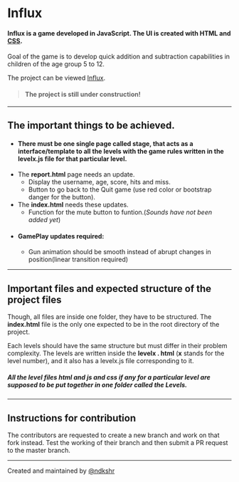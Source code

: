# Influx
#### Influx is a game developed in JavaScript. The UI is created with HTML and [CSS](https://developer.mozilla.org/en-US/docs/Web/CSS).

Goal of the game is to develop quick addition and subtraction capabilities in children of the age group 5 to 12.

The project can be viewed [Influx](https://ndkshr.github.io/influx).

> #### The project is still under construction!

---

## The important things to be achieved.
* #### There must be one single page called stage, that acts as a interface/template to all the levels with the game rules written in the levelx.js file for that particular level.
* The **report.html** page needs an update.
  - Display the username, age, score, hits and miss.
  - Button to go back to the Quit game (use red color or bootstrap danger for the button).
* The **index.html** needs these updates.
  - Function for the mute button to funtion.(_Sounds have not been added yet_)
* #### **GamePlay** updates required:
  - Gun animation should be smooth instead of abrupt changes in position(linear transition required)


---

## Important files and expected structure of the project files

Though, all files are inside one folder, they have to be structured. The **index.html** file is the only one expected to be in the root directory of the project.

Each levels should have the same structure but must differ in their problem complexity. The levels are written inside the **levelx . html** (**x** stands for the level number), and it also has a levelx.js file corresponding to it.

##### All the level files html and js and css if any for a particular level are supposed to be put together in one folder called the *Levels*.


---

## Instructions for contribution

The contributors are requested to create a new branch and work on that fork instead. Test the working of their branch and then submit a PR request to the master branch.

---

Created and maintained by [@ndkshr](www.ndkshr.ml)

